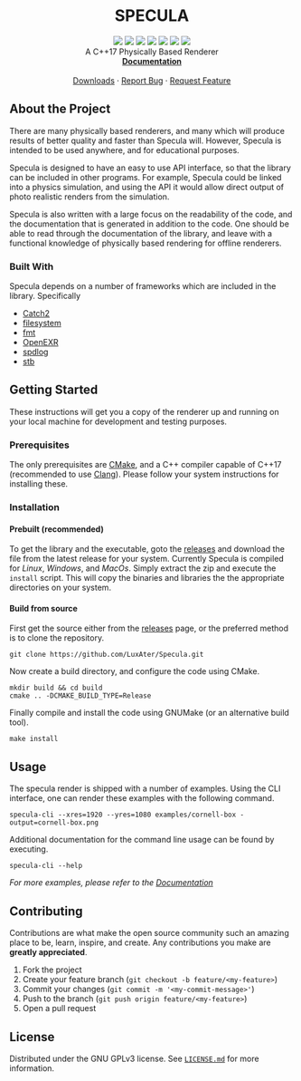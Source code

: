 <p align="center">
  <h1 align="center">SPECULA</h1>
  <p align="center">
    <a href="https://github.com/LuxAter/Specula/graphs/contributors"><img src="https://img.shields.io/github/contributors/LuxAter/Specula.svg?style=flat-square"></a>
    <a href="https://github.com/LuxAter/Specula/network/members"><img src="https://img.shields.io/github/forks/LuxAter/Specula.svg?style=flat-square"></a>
    <a href="https://github.com/LuxAter/Specula/stargazers"><img src="https://img.shields.io/github/stars/LuxAter/Specula.svg?style=flat-square"></a>
    <a href="https://github.com/LuxAter/Specula/issues"><img src="https://img.shields.io/github/issues/LuxAter/Specula.svg?style=flat-square"></a>
    <a href="https://github.com/LuxAter/Specula/blob/master/LICENSE.txt"><img src="https://img.shields.io/github/license/LuxAter/Specula.svg?style=flat-square"></a>
    <a href="https://github.com/LuxAter/Specula/releases"><img src="https://img.shields.io/github/tag/LuxAter/Specula.svg?include_prereleases&sort=semver&style=flat-square"></a>
    <a href="https://github.com/LuxAter/Specula/actions?query=workflows%3ADevelopment"><img src="https://img.shields.io/github/workflow/status/LuxAter/Specula/Development.svg?include_prereleases&sort=semver&style=flat-square"></a>
    <br/>
    A C++17 Physically Based Renderer
    <br/>
    <a href="https://luxater.github.io/Specula"><strong>Documentation</strong></a>
    <br/>
    <br/>
    <a href="https://github.com/LuxAter/Specula/releases">Downloads</a>
    ·
    <a href="https://github.com/LuxAter/Specula/issues/new?template=bug_report.md">Report Bug</a>
    ·
    <a href="https://github.com/LuxAter/Specula/issues/new?template=feature_request.md">Request Feature</a>
  </p>
</p>

## About the Project

There are many physically based renderers, and many which will produce results
of better quality and faster than Specula will. However, Specula is intended to
be used anywhere, and for educational purposes.

Specula is designed to have an easy to use API interface, so that the library
can be included in other programs. For example, Specula could be linked into a
physics simulation, and using the API it would allow direct output of photo
realistic renders from the simulation.

Specula is also written with a large focus on the readability of the code, and
the documentation that is generated in addition to the code. One should be able
to read through the documentation of the library, and leave with a functional
knowledge of physically based rendering for offline renderers.

### Built With

Specula depends on a number of frameworks which are included in the library.
Specifically

* [Catch2](https://github.com/catchorg/Catch2)
* [filesystem](https://github.com/gulrak/filesystem)
* [fmt](https://github.com/fmtlib/fmt)
* [OpenEXR](https://github.com/AcademySoftwareFoundation/openexr)
* [spdlog](https://github.com/gabime/spdlog)
* [stb](https://github.com/nothings/stb)

## Getting Started

These instructions will get you a copy of the renderer up and running on your
local machine for development and testing purposes.

### Prerequisites

The only prerequisites are [CMake](https://cmake.org/), and a C++ compiler
capable of C++17 (recommended to use [Clang](https://clang.llvm.org/)). Please
follow your system instructions for installing these.

### Installation

#### Prebuilt (recommended)

To get the library and the executable, goto the
[releases](https://github.com/LuxAter/Specula/releases) and download the file
from the latest release for your system. Currently Specula is compiled for
*Linux*, *Windows*, and *MacOs*. Simply extract the zip and execute the
``install`` script. This will copy the binaries and libraries the the
appropriate directories on your system.

#### Build from source

First get the source either from the
[releases](https://github.com/LuxAter/Specula/releases) page, or the preferred
method is to clone the repository.

```fish
git clone https://github.com/LuxAter/Specula.git
```

Now create a build directory, and configure the code using CMake.

```fish
mkdir build && cd build
cmake .. -DCMAKE_BUILD_TYPE=Release
```

Finally compile and install the code using GNUMake (or an alternative build
tool).

```fish
make install
```

## Usage

The specula render is shipped with a number of examples. Using the CLI
interface, one can render these examples with the following command.

```fish
specula-cli --xres=1920 --yres=1080 examples/cornell-box -output=cornell-box.png
```

Additional documentation for the command line usage can be found by executing.

```fish
specula-cli --help
```

*For more examples, please refer to the [Documentation](https://luxater.github.io/Specula/)*

## Contributing

Contributions are what make the open source community such an amazing place to
be, learn, inspire, and create. Any contributions you make are **greatly
appreciated**.

1. Fork the project
2. Create your feature branch (`git checkout -b feature/<my-feature>`)
3. Commit your changes (`git commit -m '<my-commit-message>'`)
4. Push to the branch (`git push origin feature/<my-feature>`)
5. Open a pull request

## License

Distributed under the GNU GPLv3 license. See
[`LICENSE.md`](https://github.com/LuxAter/Specula/blob/development/LICENSE.md)
for more information.
